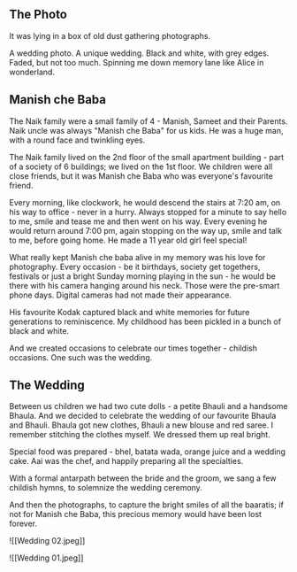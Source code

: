 ## The Photo
It was lying in a box of old dust gathering photographs.  

A wedding photo. A unique wedding. Black and white, with grey edges. Faded, but not too much. Spinning me down memory lane like Alice in wonderland.

## Manish che Baba
The Naik family were a small family of 4 - Manish, Sameet and their Parents.
Naik uncle was always "Manish che Baba" for us kids. He was a huge man, with a round face and twinkling eyes.

The Naik family lived on the 2nd floor of the small apartment building - part of a society of 6 buildings; we lived on the 1st floor. We children were all close friends, but it was Manish che Baba who was everyone's favourite friend.

Every morning, like clockwork, he would descend the stairs at 7:20 am, on his way to office - never in a hurry. Always stopped for a minute to say hello to me, smile and tease me and then went on his way. Every evening he would return around 7:00 pm, again stopping on the way up, smile and talk to me, before going home. He made a 11 year old girl feel special!

What really kept Manish che baba alive in my memory was his love for photography. Every occasion - be it birthdays, society get togethers, festivals or just a bright Sunday morning playing in the sun - he would be there with his camera hanging around his neck. Those were the pre-smart phone days. Digital cameras had not made their appearance.

His favourite Kodak captured black and white memories for future generations to reminiscence. My childhood has been pickled in a bunch of black and white.

And we created occasions to celebrate our times together - childish occasions. One such was the wedding. 

## The Wedding
Between us children we had two cute dolls - a petite Bhauli and a handsome Bhaula. And we decided to celebrate the wedding of our favourite Bhaula and Bhauli. Bhaula got new clothes, Bhauli a new blouse and red saree. I remember stitching the clothes myself. We dressed them up real bright. 

Special food was prepared - bhel, batata wada, orange juice and a wedding cake. Aai was the chef, and happily preparing all the specialties. 

With a formal antarpath between the bride and the groom, we sang a few childish hymns, to solemnize the wedding ceremony.

And then the photographs, to capture the bright smiles of all the baaratis; if not for Manish che Baba, this precious memory would have been lost forever.

![[Wedding 02.jpeg]]

![[Wedding 01.jpeg]]